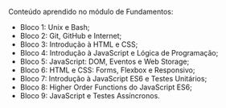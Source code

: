 Conteúdo aprendido no módulo de Fundamentos:
- Bloco 1: Unix e Bash;
- Bloco 2: Git, GitHub e Internet;
- Bloco 3: Introdução à HTML e CSS;
- Bloco 4: Introdução à JavaScript e Lógica de Programação;
- Bloco 5: JavaScript: DOM, Eventos e Web Storage;
- Bloco 6: HTML e CSS: Forms, Flexbox e Responsivo;
- Bloco 7: Introdução à JavaScript ES6 e Testes Unitários;
- Bloco 8: Higher Order Functions do JavaScript ES6;
- Bloco 9: JavaScript e Testes Assíncronos.
